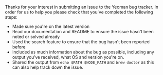 
Thanks for your interest in submitting an issue to the Yeoman bug tracker. In order for us to help you please check that you've completed the following steps:

* Made sure you're on the latest version
* Read our documentation and README to ensure the issue hasn't been noted or solved already
* Used the search feature to ensure that the bug hasn't been reported before
* Included as much information about the bug as possible, including any output you've received, what OS and version you're on. 
* Shared the output from `echo $PATH $NODE_PATH` and `brew doctor` as this can also help track down the issue.

